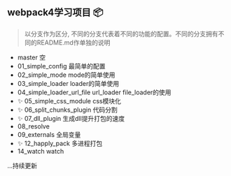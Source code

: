 ## webpack4学习项目 📦

> 以分支作为区分, 不同的分支代表着不同的功能的配置。不同的分支拥有不同的README.md作单独的说明

- master 空
- 01_simple_config 最简单的配置
- 02_simple_mode mode的简单使用
- 03_simple_loader loader的简单使用
- 04_simple_loader_url_file url_loader file_loader的使用
- ✨ 05_simple_css_module css模块化
- ✨ 06_split_chunks_plugin 代码分割
- ✨ 07_dll_plugin 生成dll提升打包的速度
- 08_resolve
- 09_externals 全局变量
- ✨ 12_happly_pack 多进程打包
- 14_watch watch

...持续更新